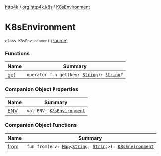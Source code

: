 [http4k](../../index.md) / [org.http4k.k8s](../index.md) / [K8sEnvironment](./index.md)

# K8sEnvironment

`class K8sEnvironment` [(source)](https://github.com/http4k/http4k/blob/master/http4k-k8s/src/main/kotlin/org/http4k/k8s/Config.kt#L5)

### Functions

| Name | Summary |
|---|---|
| [get](get.md) | `operator fun get(key: `[`String`](https://kotlinlang.org/api/latest/jvm/stdlib/kotlin/-string/index.html)`): `[`String`](https://kotlinlang.org/api/latest/jvm/stdlib/kotlin/-string/index.html)`?` |

### Companion Object Properties

| Name | Summary |
|---|---|
| [ENV](-e-n-v.md) | `val ENV: `[`K8sEnvironment`](./index.md) |

### Companion Object Functions

| Name | Summary |
|---|---|
| [from](from.md) | `fun from(env: `[`Map`](https://kotlinlang.org/api/latest/jvm/stdlib/kotlin.collections/-map/index.html)`<`[`String`](https://kotlinlang.org/api/latest/jvm/stdlib/kotlin/-string/index.html)`, `[`String`](https://kotlinlang.org/api/latest/jvm/stdlib/kotlin/-string/index.html)`>): `[`K8sEnvironment`](./index.md) |
